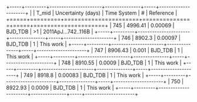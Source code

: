 +-----+---------+----------------------+---------------+-----+---------------------+
|     |   T_mid |   Uncertainty (days) | Time System   | #   | Reference           |
+=====+=========+======================+===============+=====+=====================+
| 745 | 4996.41 |              0.00069 | BJD_TDB       | >1  | 2011ApJ...742..116B |
+-----+---------+----------------------+---------------+-----+---------------------+
| 746 | 8902.3  |              0.00097 | BJD_TDB       | 1   | This work           |
+-----+---------+----------------------+---------------+-----+---------------------+
| 747 | 8906.43 |              0.001   | BJD_TDB       | 1   | This work           |
+-----+---------+----------------------+---------------+-----+---------------------+
| 748 | 8910.55 |              0.0009  | BJD_TDB       | 1   | This work           |
+-----+---------+----------------------+---------------+-----+---------------------+
| 749 | 8918.8  |              0.00083 | BJD_TDB       | 1   | This work           |
+-----+---------+----------------------+---------------+-----+---------------------+
| 750 | 8922.93 |              0.0009  | BJD_TDB       | 1   | This work           |
+-----+---------+----------------------+---------------+-----+---------------------+